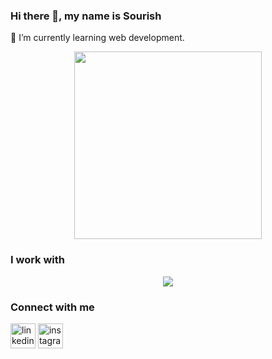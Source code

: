 ### Hi there 👋, my name is Sourish

🌱 I’m currently learning web development.
<div id="header" align="center">
  <img src="https://media.giphy.com/media/HLB0nLA36GCCo6JuB5/giphy.gif" width="300"/>
</div>

### I work with

<p align="center">
  <a href="https://skillicons.dev">
    <img src="https://skillicons.dev/icons?i=mongodb,express,react,nodejs,graphql,apollo,materialui,html,css,javascript,git,linux,mysql,heroku&theme=light&perline=4" />
  </a>
</p>

### Connect with me
[<img src='https://cdn.jsdelivr.net/npm/simple-icons@3.0.1/icons/linkedin.svg' alt='linkedin' height='40'>](https://www.linkedin.com/in/sourish-bhattacharyya-699486135/)  [<img src='https://cdn.jsdelivr.net/npm/simple-icons@3.0.1/icons/instagram.svg' alt='instagram' height='40'>](https://www.instagram.com/artbysourish/)  
